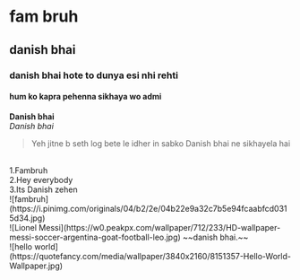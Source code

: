 # fam bruh
## danish bhai
### danish bhai hote to dunya esi nhi rehti
#### hum ko kapra pehenna sikhaya wo admi

**Danish bhai**
<br>
*Danish bhai*
<br>
> Yeh jitne b seth log bete le idher in sabko Danish bhai ne sikhayela hai
<br>
1.Fambruh
<br>
2.Hey everybody
<br>
3.Its Danish zehen
<br>
![fambruh](https://i.pinimg.com/originals/04/b2/2e/04b22e9a32c7b5e94fcaabfcd0315d34.jpg)
<br>
![Lionel Messi](https://w0.peakpx.com/wallpaper/712/233/HD-wallpaper-messi-soccer-argentina-goat-football-leo.jpg)
~~danish bhai.~~
<br>
![hello world](https://quotefancy.com/media/wallpaper/3840x2160/8151357-Hello-World-Wallpaper.jpg)